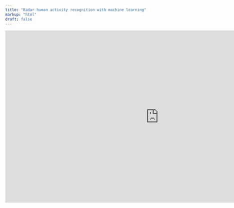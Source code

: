 ```yaml
---
title: "Radar human activity recognition with machine learning"
markup: "html"
draft: false
---
```


<iframe width="980" height="551" src="https://www.youtube.com/embed/Vi7wcmVHEV8" title="Radar GUI" frameborder="0" allow="accelerometer; autoplay; clipboard-write; encrypted-media; gyroscope; picture-in-picture; web-share" referrerpolicy="strict-origin-when-cross-origin" allowfullscreen></iframe>
